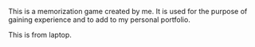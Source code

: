 This is a memorization game created by me. It is used for the purpose of gaining experience and to add to my personal portfolio.

This is from laptop.